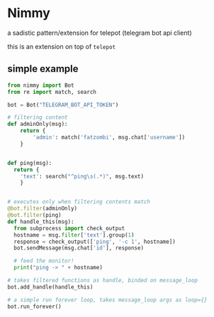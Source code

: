 # Nimmy
a sadistic pattern/extension for telepot (telegram bot api client)

this is an extension on top of `telepot`

## simple example
```python
from nimmy import Bot
from re import match, search

bot = Bot("TELEGRAM_BOT_API_TOKEN")

# filtering content
def adminOnly(msg):
    return {
        'admin': match('fatzombi', msg.chat['username'])
    }


def ping(msg):
  return {
    'text': search("^ping\s(.*)", msg.text)
    }


# executes only when filtering contents match
@bot.filter(adminOnly)
@bot.filter(ping)
def handle_this(msg):
  from subprocess import check_output
  hostname = msg.filter['text'].group(1)
  response = check_output(['ping', '-c 1', hostname])
  bot.sendMessage(msg.chat['id'], response)

  # feed the monitor!
  print("ping -> " + hostname)

# takes filtered functions as handle, binded on message_loop
bot.add_handle(handle_this)

# a simple run forever loop, takes message_loop args as loop={}
bot.run_forever()
```
